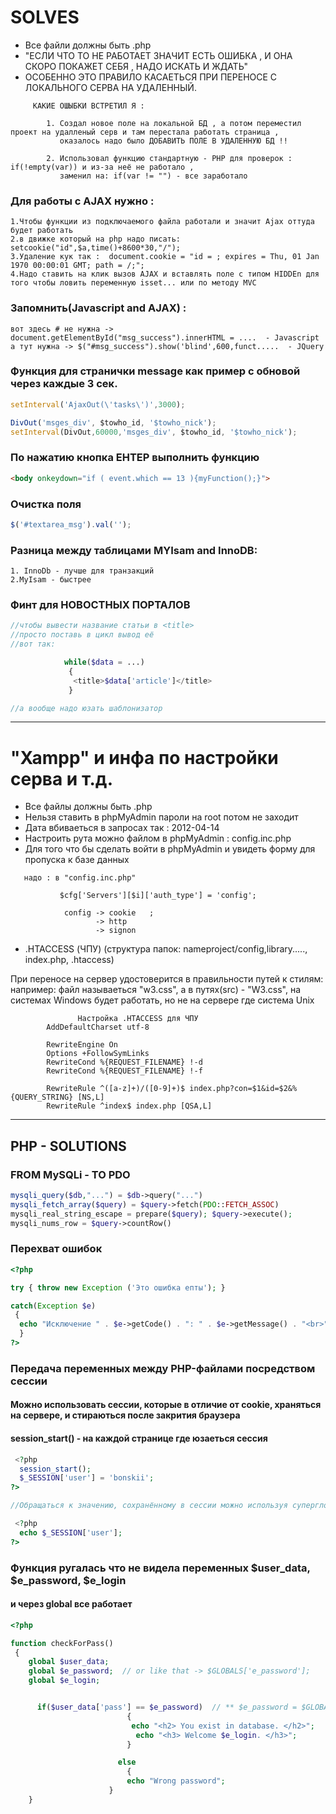 # SOLVES                                            

* Все файли должны быть .php
* "ЕСЛИ ЧТО ТО НЕ РАБОТАЕТ ЗНАЧИТ ЕСТЬ ОШИБКА , И ОНА СКОРО ПОКАЖЕТ СЕБЯ , НАДО ИСКАТЬ И ЖДАТЬ"
*  ОСОБЕННО ЭТО ПРАВИЛО КАСАЕТЬСЯ ПРИ ПЕРЕНОСЕ С ЛОКАЛЬНОГО СЕРВА НА УДАЛЕННЫЙ.
```
     КАКИЕ ОШЫБКИ ВСТРЕТИЛ Я :

        1. Создал новое поле на локальной БД , а потом переместил проект на удалленый серв и там перестала работать страница ,
           оказалось надо было ДОБАВИТЬ ПОЛЕ В УДАЛЕННУЮ БД !!

        2. Использовал функцию стандартную - PHP для проверок : if(!empty(var)) и из-за неё не работало ,
           заменил на: if(var != "") - все заработало
```	   




### Для работы с AJAX нужно :
```
1.Чтобы функции из подключаемого файла работали и значит Ajax оттуда будет работать
2.в движке который на php надо писать: setcookie("id",$a,time()+8600*30,"/");
3.Удаление кук так :  document.cookie = "id = ; expires = Thu, 01 Jan 1970 00:00:01 GMT; path = /;";
4.Надо ставить на клик вызов AJAX и вставлять поле с типом HIDDEn для того чтобы ловить переменную isset... или по методу MVC
```



###  Запомнить(Javascript and AJAX) :
```
вот здесь # не нужна -> document.getElementById("msg_success").innerHTML = ....  - Javascript
а тут нужна -> $("#msg_success").show('blind',600,funct.....  - JQuery
```


### Функция для странички message как пример с обновой через каждые 3 сек.
```javascript
setInterval('AjaxOut(\'tasks\')',3000);

DivOut('msges_div', $towho_id, '$towho_nick');
setInterval(DivOut,60000,'msges_div', $towho_id, '$towho_nick');
```


### По нажатию кнопка ЕНТЕР выполнить функцию
```html
<body onkeydown="if ( event.which == 13 ){myFunction();}">
```

### Очистка поля
```javascript
$('#textarea_msg').val('');
```

### Разница между таблицами MYIsam and InnoDB:
```
1. InnoDb - лучше для транзакций
2.MyIsam - быстрее
```

### Финт для НОВОСТНЫХ ПОРТАЛОВ
```php
//чтобы вывести название статьи в <title>
//просто поставь в цикл вывод её
//вот так:

			while($data = ...)
			 {
			  <title>$data['article']</title>
			 }

//а вообще надо юзать шаблонизатор
```
---







#   "Xampp" и инфа по настройки серва и т.д.                              


* Все файлы должны быть .php
* Нельзя ставить в phpMyAdmin пароли на root потом не заходит
* Дата вбиваеться в запросах так : 2012-04-14
* Настроить рута можно файлом в phpMyAdmin : config.inc.php
* Для того что бы сделать войти в phpMyAdmin и увидеть форму для пропуска к базе данных
```
   надо : в "config.inc.php"

           $cfg['Servers'][$i]['auth_type'] = 'config';

            config -> cookie   ;
                   -> http
                   -> signon
```		   

* .HTACCESS (ЧПУ)   (структура папок: nameproject/config,library....., index.php, .htaccess)

При переносе на сервер удостоверится в правильности путей к стилям: например:  файл называеться "w3.css", а в путях(src) - "W3.css", на системах Windows будет работать, но не на сервере где система Unix
				   
```
               Настройка .HTACCESS для ЧПУ
		AddDefaultCharset utf-8

		RewriteEngine On
		Options +FollowSymLinks
		RewriteCond %{REQUEST_FILENAME} !-d
		RewriteCond %{REQUEST_FILENAME} !-f

		RewriteRule ^([a-z]+)/([0-9]+)$ index.php?con=$1&id=$2&%{QUERY_STRING} [NS,L]
		RewriteRule ^index$ index.php [QSA,L]
```


---




##  PHP - SOLUTIONS  


###  FROM MySQLi - TO PDO
```php
mysqli_query($db,"...") = $db->query("...")
mysqli_fetch_array($query) = $query->fetch(PDO::FETCH_ASSOC)
mysqli_real_string_escape = prepare($query); $query->execute();
mysqli_nums_row = $query->countRow()
```


###  Перехват ошибок
```php
<?php

try { throw new Exception ('Это ошибка епты'); }

catch(Exception $e)
 {
  echo "Исключение " . $e->getCode() . ": " . $e->getMessage() . "<br>" . " в " . $e->getFile() . ", строка "  . $e->getLine() . "<br>";
  }
?>
```



###   Передача переменных между PHP-файлами посредством сессии
####   Можно использовать сессии, которые в отличие от cookie, храняться на сервере, и стираються после закрития браузера
####  session_start() - на каждой странице где юзаеться сессия 
```php
 <?php
  session_start();
  $_SESSION['user'] = 'bonskii';
?>

//Обращаться к значению, сохранённому в сессии можно используя суперглобальный массив:

 <?php
  echo $_SESSION['user'];
?>
```


###  Функция ругалась что не видела переменных $user_data, $e_password, $e_login
####  и через global все работает
```php
<?php

function checkForPass()
 {
	global $user_data;
	global $e_password;  // or like that -> $GLOBALS['e_password'];
	global $e_login;


	  if($user_data['pass'] == $e_password)  // ** $e_password = $GLOBALS['e_password']
						  {
						   echo "<h2> You exist in database. </h2>";
							echo "<h3> Welcome $e_login. </h3>";
						  }

						else
						  {
						  echo "Wrong password";
                      }
	}
```
